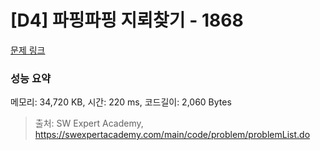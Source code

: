 # [D4] 파핑파핑 지뢰찾기 - 1868 

[문제 링크](https://swexpertacademy.com/main/code/problem/problemDetail.do?contestProbId=AV5LwsHaD1MDFAXc) 

### 성능 요약

메모리: 34,720 KB, 시간: 220 ms, 코드길이: 2,060 Bytes



> 출처: SW Expert Academy, https://swexpertacademy.com/main/code/problem/problemList.do